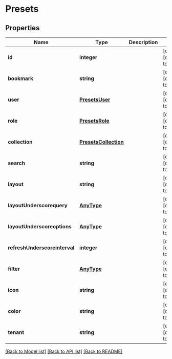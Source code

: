 # Presets

## Properties
Name | Type | Description | Notes
------------ | ------------- | ------------- | -------------
**id** | **integer** |  | [optional] [default to null]
**bookmark** | **string** |  | [optional] [default to null]
**user** | [**PresetsUser**](PresetsUser.md) |  | [optional] [default to null]
**role** | [**PresetsRole**](PresetsRole.md) |  | [optional] [default to null]
**collection** | [**PresetsCollection**](PresetsCollection.md) |  | [optional] [default to null]
**search** | **string** |  | [optional] [default to null]
**layout** | **string** |  | [optional] [default to null]
**layoutUnderscorequery** | [**AnyType**](.md) |  | [optional] [default to null]
**layoutUnderscoreoptions** | [**AnyType**](.md) |  | [optional] [default to null]
**refreshUnderscoreinterval** | **integer** |  | [optional] [default to null]
**filter** | [**AnyType**](.md) |  | [optional] [default to null]
**icon** | **string** |  | [optional] [default to null]
**color** | **string** |  | [optional] [default to null]
**tenant** | **string** |  | [optional] [default to null]

[[Back to Model list]](../README.md#documentation-for-models) [[Back to API list]](../README.md#documentation-for-api-endpoints) [[Back to README]](../README.md)



